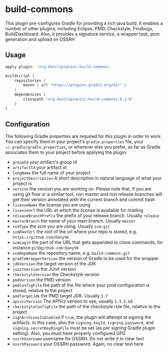 # build-commons

This plugin pre-configures Gradle for providing a rich java build. It enables a number of other plugins, including Eclipse, PMD, Checkstyle, Findbugs, BuildDashboard. Also, it provides a signature service, a wrapper task, pom generation and upload on OSSRH

## Usage

```groovy
apply plugin: 'org.danilopianini.build-commons'

buildscript {
    repositories {
        maven { url "https://plugins.gradle.org/m2/" }
    }
    dependencies {
        classpath "org.danilopianini:build-commons:0.1.6"
    }
}
```

## Configuration

The following Gradle properties are required for this plugin in order to work. You can specify them in your project's `gradle.properties` file, your `~/.gradle/gradle.properties`, or wherever else you prefer, as far as Gradle associates them to your project before applying the plugin:
* `groupId` your artifact's group id 
* `artifactId` your artifact id
* `longName` the full name of your project
* `projectDescription` A short description in natural language of what your project is
* `version` the version you are working on. Please note that, if you are using git flow or a similar tool, non master and non release branches will get their version annotated with the current branch and commit hash
* `licenseName` the license you are using
* `licenseUrl` the URL at which the license is available for reading
* `releaseBranchPrefix` the prefix of your release branch. Usually `release`
* `masterBranch` the name of your main branch. Usually `master`
* `scmType` the scm you are using. Usually `scm:git`
* `scmRootUrl` the root of the url where your repo is stored, e.g. `https://github.com/DanySK`
* `scmLogin` the part of the URL that gets appended to clone commands, for instance `git@github.com:DanySK`
* `scmRepoName` the repository name, e.g. `build-commons.git`
* `gradleWrapperVersion` the version of Gradle to be used for the wrapper
* `jdkVersion` the target version of the JDK
* `junitVersion` the JUnit version
* `checkstyleVersion` the Checkstyle version
* `pmdVersion` the PMD version
* `pmdConfigFile` the path of the file where your pmd configuration is stored, relative to the project
* `pmdTargetJdk` the PMD target JDK. Usually `1.7`
* `apivizVersion` The APIViz version to use, usually `1.3.2.GA`
* `checkstyleConfigFile` the path of the checkstyle rule file, relative to the project
* `signArchivesIsEnabled` if `true`, the plugin will attempt at signing the artifacts. In this case, also the `signing.keyId`, `signing.password`, and `signing.secretKeyRingFile` must be set (as per signing Gradle plugin setting). Also, you must have properly configured GPG
* `ossrhUsername` username for OSSRH. Do not write it in clear text
* `ossrhPassword` your OSSRH password. Again, no clear text here
